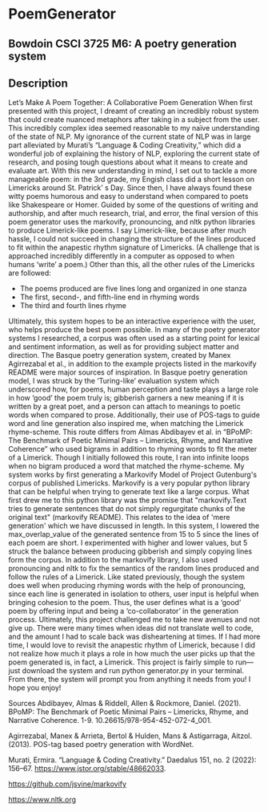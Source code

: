 # PoemGenerator
## Bowdoin CSCI 3725 M6:  A poetry generation system

## Description 
Let’s Make A Poem Together: A Collaborative Poem Generation 
When first presented with this project, I dreamt of creating an incredibly robust system that could create nuanced metaphors after taking in a subject from the user. This incredibly complex idea seemed reasonable to my naïve understanding of the state of NLP. My ignorance of the current state of NLP was in large part alleviated by Murati’s “Language & Coding Creativity,” which did a wonderful job of explaining the history of NLP, exploring the current state of research, and posing tough questions about what it means to create and evaluate art. With this new understanding in mind, I set out to tackle a more manageable poem: in the 3rd grade, my Engish class did a short lesson on Limericks around St. Patrick’ s Day. Since then, I have always found these witty poems humorous and easy to understand when compared to poets like Shakespeare or Homer. Guided by some of the questions of writing and authorship, and after much research, trial, and error, the final version of this poem generator uses the markovify, pronouncing, and nltk python libraries to produce Limerick-like poems. I say Limerick-like, because after much hassle, I could not succeed in changing the structure of the lines produced to fit within the anapestic rhythm signature of Limericks. (A challenge that is approached incredibly differently in a computer as opposed to when humans ‘write’ a poem.) Other than this, all the other rules of the Limericks are followed:
-	The poems produced are five lines long and organized in one stanza
-	The first, second-, and fifth-line end in rhyming words
-	The third and fourth lines rhyme 

Ultimately, this system hopes to be an interactive experience with the user, who helps produce the best poem possible. In many of the poetry generator systems I researched, a corpus was often used as a starting point for lexical and sentiment information, as well as for providing subject matter and direction. The Basque poetry generation system, created by Manex Agirrezabal et al., in addition to the example projects listed in the markovify README were major sources of inspiration. In Basque poetry generation model, I was struck by the ‘Turing-like’ evaluation system which underscored how, for poems, human perception and taste plays a large role in how ‘good’ the poem truly is; gibberish garners a new meaning if it is written by a great poet, and a person can attach to meanings to poetic words when compared to prose. Additionally, their use of POS-tags to guide word and line generation also inspired me, when matching the Limerick rhyme-scheme. This route differs from Almas Abdibayev et al. in “BPoMP: The Benchmark of Poetic Minimal Pairs – Limericks, Rhyme, and Narrative Coherence” who used bigrams in addition to rhyming words to fit the meter of a Limerick. Though I initially followed this route, I ran into infinite loops when no bigram produced a word that matched the rhyme-scheme. 
My system works by first generating a Markovify Model of Project Gutenburg's corpus of published Limericks. Markovify is a very popular python library that can be helpful when trying to generate text like a large corpus. What first drew me to this python library was the promise that "markovify.Text tries to generate sentences that do not simply regurgitate chunks of the original text" (markovify README). This relates to the idea of 'mere generation' which we have discussed in length. In this system, I lowered the max_overlap_value of the generated sentence from 15 to 5 since the lines of each poem are short. I experimented with higher and lower values, but 5 struck the balance between producing gibberish and simply copying lines form the corpus. In addition to the markovify library, I also used pronouncing and nltk to fix the semantics of the random lines produced and follow the rules of a Limerick. Like stated previously, though the system does well when producing rhyming words with the help of pronouncing, since each line is generated in isolation to others, user input is helpful when bringing cohesion to the poem. Thus, the user defines what is a ‘good’ poem by offering input and being a ‘co-collaborator’ in the generation process. 
Ultimately, this project challenged me to take new avenues and not give up. There were many times when ideas did not translate well to code, and the amount I had to scale back was disheartening at times. If I had more time, I would love to revisit the anapestic rhythm of Limerick, because I did not realize how much it plays a role in how much the user picks up that the poem generated is, in fact, a Limerick. This project is fairly simple to run—just download the system and run python generator.py in your terminal. From there, the system will prompt you from anything it needs from you! I hope you enjoy!

Sources
Abdibayev, Almas & Riddell, Allen & Rockmore, Daniel. (2021). BPoMP: The Benchmark of Poetic Minimal Pairs – Limericks, Rhyme, and Narrative Coherence. 1-9. 10.26615/978-954-452-072-4_001.

Agirrezabal, Manex & Arrieta, Bertol & Hulden, Mans & Astigarraga, Aitzol. (2013). POS-tag based poetry generation with WordNet.

Murati, Ermira. “Language & Coding Creativity.” Daedalus 151, no. 2 (2022): 156–67. https://www.jstor.org/stable/48662033.

https://github.com/jsvine/markovify

https://www.nltk.org
